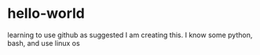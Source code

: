 # hello-world
learning to use github
as suggested I am creating this.
I know some python, bash, and use linux os
